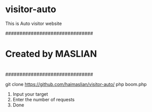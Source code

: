 # visitor-auto
This is Auto visitor website 


###############################
#                             #
#    Created by MASLIAN       #
#                             #
###############################


git clone https://github.com/haimaslian/visitor-auto/
php boom.php 


1. Input your target
2. Enter the number of requests
3. Done
